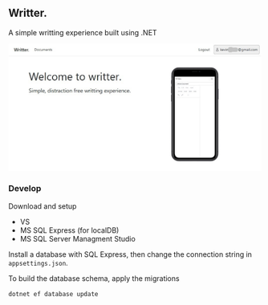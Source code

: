 ## Writter.

A simple writting experience built using .NET


![Screenshot](/writter-screenshot.jpg)



### Develop

Download and setup

- VS
- MS SQL Express (for localDB)
- MS SQL Server Managment Studio

Install a database with SQL Express, then change the connection string in `appsettings.json`. 

To build the database schema, apply the migrations

```bash
dotnet ef database update
```
